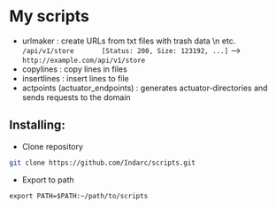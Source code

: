 # My scripts
- urlmaker : create URLs from txt files with trash data \n
etc. `/api/v1/store       [Status: 200, Size: 123192, ...]` --> `http://example.com/api/v1/store`
- copylines : copy lines in files
- insertlines : insert lines to file
- actpoints (actuator_endpoints) : generates actuator-directories and sends requests to the domain

## Installing:
- Clone repository
```sh
git clone https://github.com/Indarc/scripts.git
```
- Export to path
```
export PATH=$PATH:~/path/to/scripts
```
